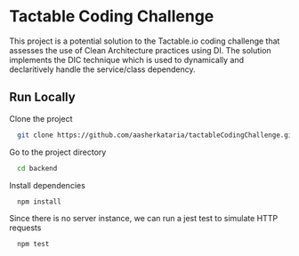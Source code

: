 # Tactable Coding Challenge

This project is a potential solution to the Tactable.io coding challenge that assesses the use of Clean Architecture practices using DI.
The solution implements the DIC technique which is used to dynamically and declaritively handle the service/class dependency.
## Run Locally

Clone the project

```bash
  git clone https://github.com/aasherkataria/tactableCodingChallenge.git
```

Go to the project directory

```bash
  cd backend
```

Install dependencies

```bash
  npm install
```

Since there is no server instance, we can run a jest test to simulate HTTP requests

```bash
  npm test
```

